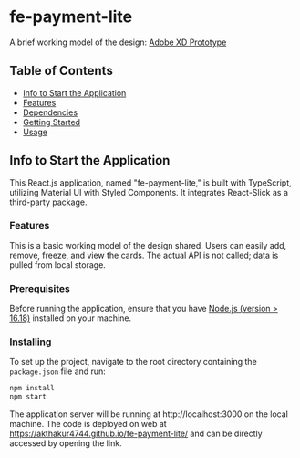 # fe-payment-lite

A brief working model of the design: [Adobe XD Prototype](https://xd.adobe.com/view/80c753f2-db2f-4dfc-b6c2-ce39a4c787f0-d594)

## Table of Contents

- [Info to Start the Application](#info-to-start-the-application)
- [Features](#features)
- [Dependencies](#dependencies)
- [Getting Started](#getting-started)
- [Usage](#usage)

## Info to Start the Application

This React.js application, named "fe-payment-lite," is built with TypeScript, utilizing Material UI with Styled Components. It integrates React-Slick as a third-party package.

### Features

This is a basic working model of the design shared. Users can easily add, remove, freeze, and view the cards. The actual API is not called; data is pulled from local storage.

### Prerequisites

Before running the application, ensure that you have [Node.js (version > 16.18)](https://nodejs.org/) installed on your machine.

### Installing

To set up the project, navigate to the root directory containing the `package.json` file and run:

```bash
npm install
npm start
```
The application server will be running at http://localhost:3000 on the local machine.
The code is deployed on web at https://akthakur4744.github.io/fe-payment-lite/ and can be directly accessed by opening the link.


